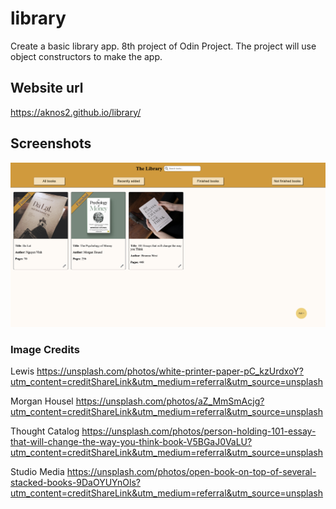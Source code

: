 # library

Create a basic library app. 8th project of Odin Project.
The project will use object constructors to make the app.

## Website url

https://aknos2.github.io/library/

## Screenshots

<img src="./imgs/screenshot.png" alt="screenshot">

### Image Credits

Lewis https://unsplash.com/photos/white-printer-paper-pC_kzUrdxoY?utm_content=creditShareLink&utm_medium=referral&utm_source=unsplash

Morgan Housel https://unsplash.com/photos/aZ_MmSmAcjg?utm_content=creditShareLink&utm_medium=referral&utm_source=unsplash

Thought Catalog https://unsplash.com/photos/person-holding-101-essay-that-will-change-the-way-you-think-book-V5BGaJ0VaLU?utm_content=creditShareLink&utm_medium=referral&utm_source=unsplash

Studio Media https://unsplash.com/photos/open-book-on-top-of-several-stacked-books-9DaOYUYnOls?utm_content=creditShareLink&utm_medium=referral&utm_source=unsplash
